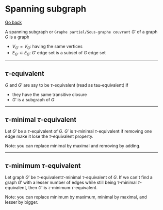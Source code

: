 # Spanning subgraph

[Go back](..#advanced-terminology)

A spanning subgraph or ``Graphe partiel/Sous-graphe couvrant``
$G'$ of a graph $G$ is a graph 

* $V_{G'} = V_G$: having the same vertices
* $E_{G'}\ \subset\ E_G$: $G'$ edge set is a subset of $G$ edge set

<hr class="sl">

## $\tau$-equivalent

$G$ and $G'$ are say to be $\tau$-equivalent (read as tau-equivalent)
if

* they have the same transitive closure
* $G'$ is a subgraph of $G$

<hr class="sr">

## $\tau$-minimal $\tau$-equivalent

Let $G'$ be a $\tau$-equivalent of $G$.
$G'$ is $\tau$-minimal $\tau$-equivalent if removing
one edge make it lose the $\tau$-equivalent property.

Note: you can replace minimal by maximal and
removing by adding.

<hr class="sl">

## $\tau$-minimum $\tau$-equivalent

Let graph $G'$ be 
$\tau$-equivalent$\tau$-minimal $\tau$-equivalent of $G$.
If we can't find a graph $G'$ with a lesser number of
edges while still being $\tau$-minimal $\tau$-equivalent,
then $G'$ is $\tau$-minimum $\tau$-equivalent.

Note: you can replace minimum by maximum,
minimal by maximal, and lesser by bigger.